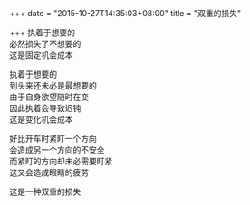 +++
date = "2015-10-27T14:35:03+08:00"
title = "双重的损失"

+++
执着于想要的  
必然损失了不想要的  
这是固定机会成本  
  
执着于想要的  
到头来还未必是最想要的  
由于自身欲望随时在变  
因此执着会导致迟钝  
这是变化机会成本  
  
好比开车时紧盯一个方向  
会造成另一个方向的不安全  
而紧盯的方向却未必需要盯紧  
这又会造成眼睛的疲劳  
  
这是一种双重的损失  